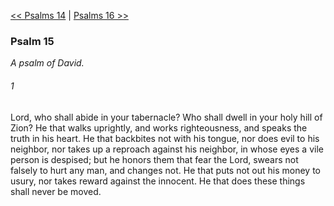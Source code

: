 [<< Psalms 14](Psalms%2014.md)  |  [Psalms 16 >>](Psalms%2016.md)

### Psalm 15

*A psalm of David.*

###### 1
Lord, who shall abide in your tabernacle? Who shall dwell in your holy hill of Zion? He that walks uprightly, and works righteousness, and speaks the truth in his heart. He that backbites not with his tongue, nor does evil to his neighbor, nor takes up a reproach against his neighbor, in whose eyes a vile person is despised; but he honors them that fear the Lord, swears not falsely to hurt any man, and changes not. He that puts not out his money to usury, nor takes reward against the innocent. He that does these things shall never be moved.